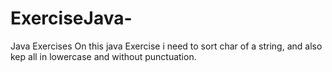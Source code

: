 # ExerciseJava-
Java Exercises
On this java Exercise i need to sort char of a string, and also kep all in lowercase and without punctuation.


